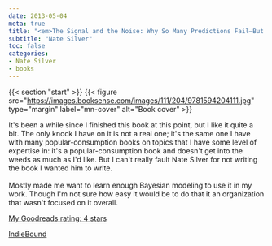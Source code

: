 ```yaml
---
date: 2013-05-04
meta: true
title: "<em>The Signal and the Noise: Why So Many Predictions Fail—But Some Don't</em>"
subtitle: "Nate Silver"
toc: false
categories:
- Nate Silver
- books
---
```


{{< section "start" >}}
{{< figure src="https://images.booksense.com/images/111/204/9781594204111.jpg" type="margin" label="mn-cover" alt="Book cover" >}}

It's been a while since I finished this book at this point, but I like it quite a bit. The only knock I have on it is not a real one; it's the same one I have with many popular-consumption books on topics that I have some level of expertise in: it's a popular-consumption book and doesn't get into the weeds as much as I'd like. But I can't really fault Nate Silver for not writing the book I wanted him to write.<br /><br />Mostly made me want to learn enough Bayesian modeling to use it in my work. Though I'm not sure how easy it would be to do that it an organization that wasn't focused on it overall.

[My Goodreads rating: 4 stars](https://www.goodreads.com/review/show/586228922)  

[IndieBound](https://www.indiebound.org/book/9781594204111)
